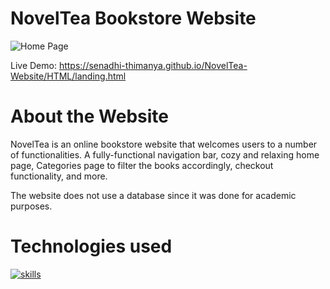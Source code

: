 <h1 align="conter">NovelTea Bookstore Website</h1>

![Home Page](https://github.com/user-attachments/assets/43965097-44e5-4b30-a08c-f0d7549ecbf9)

Live Demo: https://senadhi-thimanya.github.io/NovelTea-Website/HTML/landing.html

# About the Website

NovelTea is an online bookstore website that welcomes users to a number of functionalities. 
A fully-functional navigation bar, cozy and relaxing home page, Categories page to filter the books accordingly, checkout functionality, and more.

The website does not use a database since it was done for academic purposes. 

# Technologies used

[![skills](https://skillicons.dev/icons?i=css,html,js)](https://skillicons.dev)

